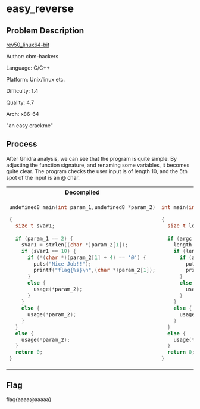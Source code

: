 # easy_reverse

## Problem Description
[rev50_linux64-bit](rev50_linux64-bit)

Author: cbm-hackers

Language: C/C++

Platform: Unix/linux etc.

Difficulty: 1.4

Quality: 4.7

Arch: x86-64

"an easy crackme"

## Process
After Ghidra analysis, we can see that the program is quite simple. By adjusting the function signature, and renaming some variables, it becomes quite clear. The program checks the user input is of length 10, and the 5th spot of the input is an @ char. 

<table>
<tr>
<th> Decompiled </th>
<th> Readable </th>
</tr>
<tr>
<td>

```C
undefined8 main(int param_1,undefined8 *param_2)

{
  size_t sVar1;
  
  if (param_1 == 2) {
    sVar1 = strlen((char *)param_2[1]);
    if (sVar1 == 10) {
      if (*(char *)(param_2[1] + 4) == '@') {
        puts("Nice Job!!");
        printf("flag{%s}\n",(char *)param_2[1]);
      }
      else {
        usage(*param_2);
      }
    }
    else {
      usage(*param_2);
    }
  }
  else {
    usage(*param_2);
  }
  return 0;
}
```

</td>
<td>

```C
int main(int argc,char **argv)

{
  size_t length_of_input;
  
  if (argc == 2) {
    length_of_input = strlen(argv[1]);
    if (length_of_input == 10) {
      if (argv[1][4] == '@') {
        puts("Nice Job!!");
        printf("flag{%s}\n",argv[1]);
      }
      else {
        usage(*argv);
      }
    }
    else {
      usage(*argv);
    }
  }
  else {
    usage(*argv);
  }
  return 0;
}
```

</td>
</tr>
</table>

## Flag
flag{aaaa@aaaaa}